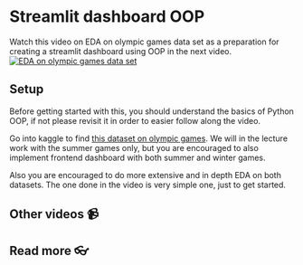 # Streamlit dashboard OOP 

Watch this video on EDA on olympic games data set as a preparation for creating a streamlit dashboard using OOP in the next video.
[![EDA on olympic games data set ]()](https://youtu.be/qZ1Ib5H9tJY)


## Setup 

Before getting started with this, you should understand the basics of Python OOP, if not please revisit it in order to easier follow along the video.

Go into kaggle to find [this dataset on olympic games](https://www.kaggle.com/datasets/nitishsharma01/olympics-124-years-datasettill-2020?resource=download). We will in the lecture work with the summer games only, but you are encouraged to also implement frontend dashboard with both summer and winter games.  

Also you are encouraged to do more extensive and in depth EDA on both datasets. The one done in the video is very simple one, just to get started. 

## Other videos :video_camera:


## Read more :eyeglasses:

